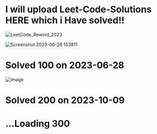 # I will upload Leet-Code-Solutions HERE which i Have solved!!

![LeetCode_Rewind_2023](https://github.com/RohanPrasadGupta/Leet-Code-Solutions/assets/90445636/d2234c06-1f4a-4984-bade-375fc3992dcd)





![Screenshot 2023-06-28 153811](https://github.com/RohanPrasadGupta/Leet-Code-Solutions/assets/90445636/336b678f-b7d9-4128-83af-fc6965c0b56d) 
# Solved 100 on 2023-06-28

![image](https://github.com/RohanPrasadGupta/Leet-Code-Solutions/assets/90445636/7e76717d-cad1-4ece-abc1-afbd6e29a0a1)
# Solved 200 on 2023-10-09


# ...Loading 300 
